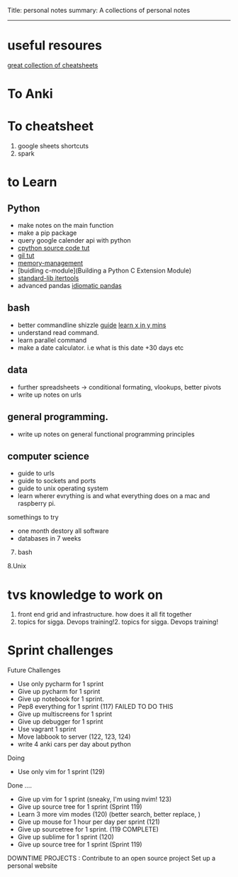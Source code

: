 Title: personal notes
summary: A collections of personal notes
- - - 

# useful resoures
[great collection of cheatsheets](https://devhints.io/go)

# To Anki

# To cheatsheet
1. google sheets shortcuts
2. spark


# to Learn


## Python 
- make notes on the main function
- make a pip package
- query google calender api with python
- [cpython source code tut](https://realpython.com/cpython-source-code-guide/)
- [gil tut](https://realpython.com/python-gil/)
- [memory-management](https://realpython.com/python-memory-management/)
- [buidling c-module](Building a Python C Extension Module)
- [standard-lib itertools](https://realpython.com/python-itertools/)
- advanced pandas
[idiomatic pandas](https://realpython.com/courses/idiomatic-pandas-tricks-features-you-may-not-know/)

## bash  
- better commandline shizzle
[guide](http://conqueringthecommandline.com/book/ps)
[learn x in y mins](https://learnxinyminutes.com/docs/erlang/)
- understand read command.
- learn parallel command
- make a date calculator. i.e what is this date +30 days etc

## data

- further spreadsheets -> conditional formating, vlookups, better pivots
- write up notes on urls

## general programming.
- write up notes on general functional programming principles

## computer science
- guide to urls
- guide to sockets and ports
- guide to unix operating system 
- learn wherer evrything is and what everything does on a mac and raspberry pi.


somethings to try 

- one month destory all software
- databases in 7 weeks

7. bash

8.Unix

# tvs knowledge to work on
1. front end grid and infrastructure. how does it all fit together
2. topics for sigga. Devops training!2. topics for sigga. Devops training! 



# Sprint challenges

 Future Challenges

- Use only pycharm for 1 sprint
- Give up pycharm for 1 sprint 
- Give up notebook for 1 sprint.
- Pep8 everything for 1 sprint (117) FAILED TO DO THIS
- Give up multiscreens for 1 sprint
- Give up debugger for 1 sprint
- Use vagrant 1 sprint
- Move labbook to server (122, 123, 124)
- write 4 anki cars per day about python



Doing
- Use only vim for 1 sprint (129)

Done ….

- Give up vim for 1 sprint (sneaky, I'm using nvim! 123) 
- Give up source tree for 1 sprint (Sprint 119)
- Learn 3 more vim modes (120) (better search, better replace, )
- Give up mouse for 1 hour per day per sprint (121)
- Give up sourcetree for 1 sprint. (119 COMPLETE)
- Give up sublime for 1 sprint (120)
- Give up source tree for 1 sprint (Sprint 119)


DOWNTIME PROJECTS :
Contribute to an open source project
Set up a personal website 


